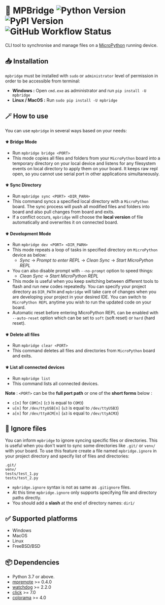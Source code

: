 # 📂 MPBridge ![Python Version](https://img.shields.io/badge/Python-3.7%20or%20later-blue?style=flat-square) ![PyPI Version](https://img.shields.io/pypi/v/mpbridge?label=PyPI%20Version&style=flat-square) ![GitHub Workflow Status](https://img.shields.io/github/actions/workflow/status/AmirHmZz/mpbridge/python-publish.yml?label=Builds&style=flat-square)

CLI tool to synchronise and manage files on a [MicroPython](https://github.com/micropython/micropython)
running device.

## 📥 Installation

`mpbridge` must be installed with `sudo` or `administrator` level of permission in order to be accessible from terminal:

* **Windows :** Open `cmd.exe` as administrator and run `pip install -U mpbridge`
* **Linux / MacOS :** Run `sudo pip install -U mpbridge`

## 🪄 How to use

You can use `mpbridge` in several ways based on your needs:

#### ⚜️ Bridge Mode

* Run `mpbridge bridge <PORT>`
* This mode copies all files and folders from your `MicroPython` board into a temporary directory on your local device
  and listens for any filesystem events on local directory to apply them on your board. It keeps raw repl open, so you
  cannot use serial port in other applications simultaneously.

#### ⚜️ Sync Directory

* Run `mpbridge sync <PORT> <DIR_PARH>`
* This command syncs a specified local directory with a `MicroPython` board. The sync process will push
  all modified files and folders into board and also pull changes from board and exits.
* If a conflict occurs, `mpbridge` will choose the **local version** of file automatically and
  overwrites it on connected board.

#### ⚜️ Development Mode

* Run `mpbridge dev <PORT> <DIR_PARH>`
* This mode repeats a loop of tasks in specified directory on `MicroPython` device as below:
    * _Sync_ → _Prompt to enter REPL_ → _Clean Sync_ → _Start MicroPython REPL_
* You can also disable prompt with `--no-prompt` option to speed things:
    * _Clean Sync_ → _Start MicroPython REPL_
* This mode is useful when you keep switching between different tools to flash and run new codes repeatedly.
  You can specify your project directory as `DIR_PATH` and `mpbridge` will take care of changes when you are developing
  your project in your desired IDE. You can switch to `MicroPython REPL` anytime you wish to run the updated code on
  your board.
* Automatic reset before entering MicroPython REPL can be enabled with `--auto-reset` option which can be set to
  `soft` (soft reset) or `hard` (hard reset).

#### ⚜️ Delete all files

* Run `mpbridge clear <PORT>`
* This command deletes all files and directories from `MicroPython` board and exits.

#### ⚜️ List all connected devices

* Run `mpbridge list`
* This command lists all connected devices.

**Note** : `<PORT>` can be the **full port path** or one of the **short forms** below :

* `c[n]` for `COM[n]` (`c3` is equal to `COM3`)
* `u[n]` for `/dev/ttyUSB[n]` (`u3` is equal to `/dev/ttyUSB3`)
* `a[n]` for `/dev/ttyACM[n]` (`a3` is equal to `/dev/ttyACM3`)

## 👀 Ignore files

You can inform `mpbridge` to ignore syncing specific files or directories. This is useful when you don't want to sync
some directories like `.git/` or `venv/` with your board. To use this feature create a file named `mpbridge.ignore` in
your project directory and specify list of files and directories:

```
.git/
venv/
tests/test_1.py
tests/test_2.py
```

* `mpbridge.ignore` syntax is not as same as `.gitignore` files.
* At this time `mpbridge.ignore` only supports specifying file and directory paths directly.
* You should add a **slash** at the end of directory names: `dir1/`

## ✅ Supported platforms

- Windows
- MacOS
- Linux
- FreeBSD/BSD

## 📦 Dependencies

- Python 3.7 or above.
- [mpremote](https://pypi.org/project/mpremote/) >= 0.4.0
- [watchdog](https://pypi.org/project/watchdog/) >= 2.2.0
- [click](https://pypi.org/project/click/) >= 7.0
- [colorama](https://pypi.org/project/colorama/) >= 4.0
